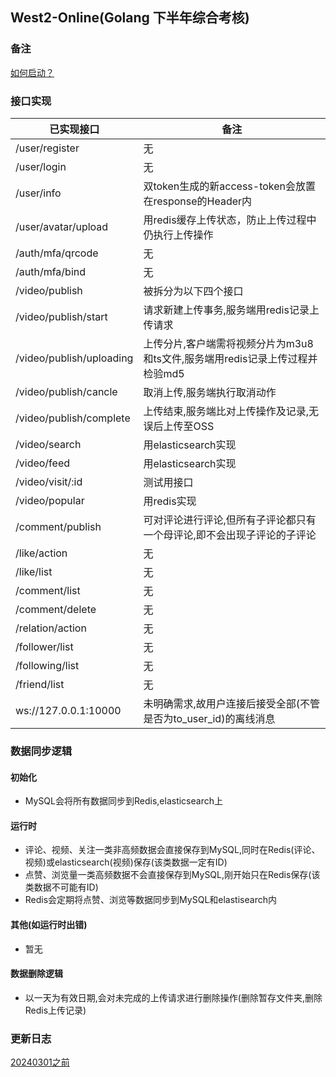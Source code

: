 ## West2-Online(Golang 下半年综合考核)

### 备注
[如何启动？](/docs/quickstart/guide.md)

### 接口实现

|已实现接口|备注|
|-|-|
|/user/register|无|
|/user/login|无|
|/user/info|双token生成的新access-token会放置在response的Header内|
|/user/avatar/upload|用redis缓存上传状态，防止上传过程中仍执行上传操作|
|/auth/mfa/qrcode|无|
|/auth/mfa/bind|无|
|/video/publish|被拆分为以下四个接口|
|/video/publish/start|请求新建上传事务,服务端用redis记录上传请求|
|/video/publish/uploading|上传分片,客户端需将视频分片为m3u8和ts文件,服务端用redis记录上传过程并检验md5|
|/video/publish/cancle|取消上传,服务端执行取消动作|
|/video/publish/complete|上传结束,服务端比对上传操作及记录,无误后上传至OSS|
|/video/search|用elasticsearch实现|
|/video/feed|用elasticsearch实现|
|/video/visit/:id|测试用接口|
|/video/popular|用redis实现|
|/comment/publish|可对评论进行评论,但所有子评论都只有一个母评论,即不会出现子评论的子评论|
|/like/action|无|
|/like/list|无|
|/comment/list|无|
|/comment/delete|无|
|/relation/action|无|
|/follower/list|无|
|/following/list|无|
|/friend/list|无|
|ws://127.0.0.1:10000|未明确需求,故用户连接后接受全部(不管是否为to_user_id)的离线消息|

### 数据同步逻辑

#### 初始化
- MySQL会将所有数据同步到Redis,elasticsearch上

#### 运行时
- 评论、视频、关注一类非高频数据会直接保存到MySQL,同时在Redis(评论、视频)或elasticsearch(视频)保存(该类数据一定有ID)
- 点赞、浏览量一类高频数据不会直接保存到MySQL,刚开始只在Redis保存(该类数据不可能有ID)
- Redis会定期将点赞、浏览等数据同步到MySQL和elastisearch内

#### 其他(如运行时出错)
- 暂无

#### 数据删除逻辑
- 以一天为有效日期,会对未完成的上传请求进行删除操作(删除暂存文件夹,删除Redis上传记录)

### 更新日志
[20240301之前](/docs/logs/update_logs_01.md)